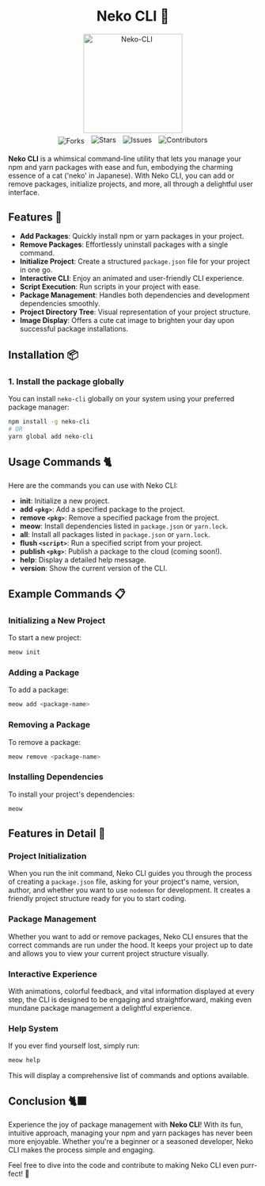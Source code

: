 <center>
    <h1 align="center">Neko CLI 🐾</h1>
    <img src="https://i.imgur.com/iE1Y9mT.png" align="center" alt="Neko-CLI" style="width: 200px; height: auto;">
    <br>
    <a align="center" href="https://github.com/UnStackss/Neko-CLI/network/members" style="text-decoration: none;">
        <img align="center" src="https://img.shields.io/github/forks/UnStackss/Neko-CLI?style=for-the-badge" alt="Forks" style="margin: 5px;">
    </a>
    <a align="center" href="https://github.com/UnStackss/Neko-CLI/stargazers" style="text-decoration: none;">
        <img src="https://img.shields.io/github/stars/UnStackss/Neko-CLI?style=for-the-badge" alt="Stars" style="margin: 5px;">
    </a>
    <a align="center" href="https://github.com/UnStackss/Neko-CLI/issues" style="text-decoration: none;">
        <img src="https://img.shields.io/github/issues/UnStackss/Neko-CLI?style=for-the-badge" alt="Issues" style="margin: 5px;">
    </a>
    <a align="center" href="https://github.com/UnStackss/Neko-CLI/graphs/contributors" style="text-decoration: none;">
        <img src="https://img.shields.io/github/contributors/UnStackss/Neko-CLI?style=for-the-badge" alt="Contributors" style="margin: 5px;">
    </a>
</center>

**Neko CLI** is a whimsical command-line utility that lets you manage your npm and yarn packages with ease and fun, embodying the charming essence of a cat ('neko' in Japanese). With Neko CLI, you can add or remove packages, initialize projects, and more, all through a delightful user interface.

## Features 🌟

- **Add Packages**: Quickly install npm or yarn packages in your project.
- **Remove Packages**: Effortlessly uninstall packages with a single command.
- **Initialize Project**: Create a structured `package.json` file for your project in one go.
- **Interactive CLI**: Enjoy an animated and user-friendly CLI experience.
- **Script Execution**: Run scripts in your project with ease.
- **Package Management**: Handles both dependencies and development dependencies smoothly.
- **Project Directory Tree**: Visual representation of your project structure.
- **Image Display**: Offers a cute cat image to brighten your day upon successful package installations.

## Installation 📦

### 1. Install the package globally

You can install `neko-cli` globally on your system using your preferred package manager:

```bash
npm install -g neko-cli
# OR
yarn global add neko-cli
```

## Usage Commands 🐈

Here are the commands you can use with Neko CLI:

- **init**: Initialize a new project.
- **add `<pkg>`**: Add a specified package to the project.
- **remove `<pkg>`**: Remove a specified package from the project.
- **meow**: Install dependencies listed in `package.json` or `yarn.lock`.
- **all**: Install all packages listed in `package.json` or `yarn.lock`.
- **flush `<script>`**: Run a specified script from your project.
- **publish `<pkg>`**: Publish a package to the cloud (coming soon!).
- **help**: Display a detailed help message.
- **version**: Show the current version of the CLI.

## Example Commands 📋

### Initializing a New Project

To start a new project:

```bash
meow init
```

### Adding a Package

To add a package:

```bash
meow add <package-name>
```

### Removing a Package

To remove a package:

```bash
meow remove <package-name>
```

### Installing Dependencies

To install your project's dependencies:

```bash
meow
```

## Features in Detail 📖

### Project Initialization

When you run the init command, Neko CLI guides you through the process of creating a `package.json` file, asking for your project's name, version, author, and whether you want to use `nodemon` for development. It creates a friendly project structure ready for you to start coding.

### Package Management

Whether you want to add or remove packages, Neko CLI ensures that the correct commands are run under the hood. It keeps your project up to date and allows you to view your current project structure visually.

### Interactive Experience

With animations, colorful feedback, and vital information displayed at every step, the CLI is designed to be engaging and straightforward, making even mundane package management a delightful experience.

### Help System

If you ever find yourself lost, simply run:

```bash
meow help
```

This will display a comprehensive list of commands and options available.

## Conclusion 🐈‍⬛

Experience the joy of package management with **Neko CLI**! With its fun, intuitive approach, managing your npm and yarn packages has never been more enjoyable. Whether you're a beginner or a seasoned developer, Neko CLI makes the process simple and engaging. 

Feel free to dive into the code and contribute to making Neko CLI even purr-fect! 🐾